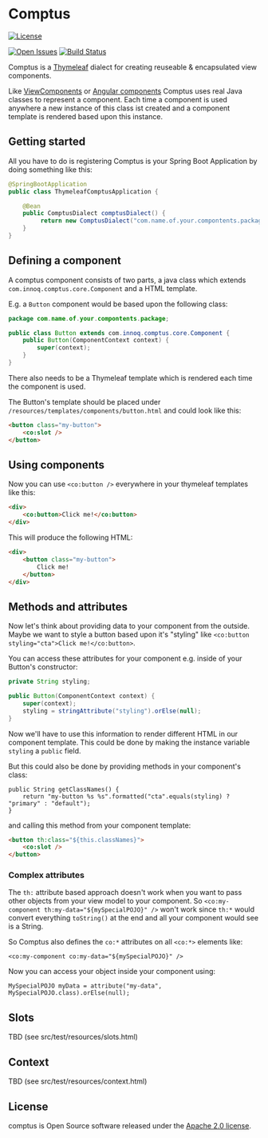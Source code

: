 # Comptus

[![License](https://img.shields.io/badge/License-Apache%202.0-blue.svg)](https://www.apache.org/licenses/LICENSE-2.0)

[![Open Issues](https://img.shields.io/github/issues/innoq/comptus.svg)](https://github.com/innoq/comptus/issues)
[![Build Status](https://github.com/innoq/comptus/actions/workflows/main.yml/badge.svg)](https://github.com/innoq/comptus/actions/workflows/main.yml)

Comptus is a [Thymeleaf](https://www.thymeleaf.org) dialect for creating reuseable & encapsulated view components. 

Like [ViewComponents](https://viewcomponent.org/) or [Angular components](https://angular.io/guide/component-overview) Comptus uses real Java classes to represent a component. Each time a component is used anywhere a new instance of this class ist created and a component template is rendered based upon this instance.

## Getting started

All you have to do is registering Comptus is your Spring Boot Application by doing something like this:

```java
@SpringBootApplication
public class ThymeleafComptusApplication {

    @Bean
    public ComptusDialect comptusDialect() {
         return new ComptusDialect("com.name.of.your.compontents.package");
    }
}
```

## Defining a component

A comptus component consists of two parts, a java class which extends
`com.innoq.comptus.core.Component` and a HTML template.

E.g. a `Button` component would be based upon the following class:

```java
package com.name.of.your.compontents.package;

public class Button extends com.innoq.comptus.core.Component {
    public Button(ComponentContext context) {
        super(context);
    }
}
```

There also needs to be a Thymeleaf template which is rendered each time the component is used.

The Button's template should be placed under `/resources/templates/components/button.html` and could look like this:

```html
<button class="my-button">
    <co:slot />
</button>
```

## Using components

Now you can use `<co:button />` everywhere in your thymeleaf templates like this:

```html
<div>
    <co:button>Click me!</co:button>
</div>
```

This will produce the following HTML:

```html
<div>
    <button class="my-button">
        Click me!
    </button>
</div>
```

## Methods and attributes

Now let's think about providing data to your component from the outside. Maybe we want to style a button
based upon it's "styling" like `<co:button styling="cta">Click me!</co:button>`.

You can access these attributes for your component e.g. inside of your Button's constructor:

```java
private String styling;

public Button(ComponentContext context) {
    super(context);
    styling = stringAttribute("styling").orElse(null);
}
```

Now we'll have to use this information to render different HTML in our component template. 
This could be done by making the instance variable `styling` a `public` field.

But this could also be done by providing methods in your component's class:

```
public String getClassNames() {
    return "my-button %s %s".formatted("cta".equals(styling) ? "primary" : "default");
}
```

and calling this method from your component template:

```html
<button th:class="${this.classNames}">
    <co:slot />
</button>
```

### Complex attributes

The `th:` attribute based approach doesn't work when you want to pass other objects from your view model to your component. So `<co:my-component th:my-data="${mySpecialPOJO}" />` won't work since `th:*` would convert everything `toString()` at the end and all your component would see is a String.

So Comptus also defines the `co:*` attributes on all `<co:*>` elements like:

```
<co:my-component co:my-data="${mySpecialPOJO}" />
```

Now you can access your object inside your component using:

```
MySpecialPOJO myData = attribute("my-data", MySpecialPOJO.class).orElse(null);
```

## Slots

TBD (see src/test/resources/slots.html)

## Context

TBD (see src/test/resources/context.html)


## License

comptus is Open Source software released under the
[Apache 2.0 license](http://www.apache.org/licenses/LICENSE-2.0.html).
